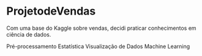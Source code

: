 # ProjetodeVendas

Com uma base do Kaggle sobre vendas, decidi praticar conhecimentos em ciência de dados.

Pré-processamento
Estatística
Visualização de Dados
Machine Learning
